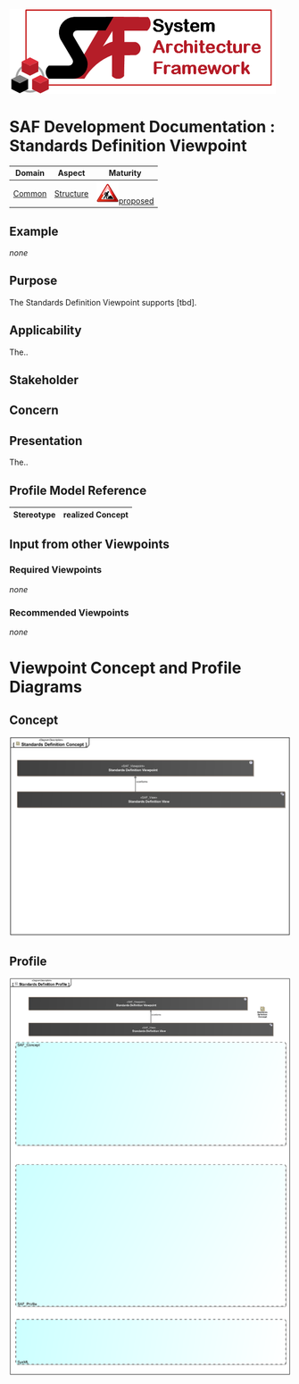![System Architecture Framework](../../diagrams/Logo_SAF.png)
# SAF Development Documentation : Standards Definition Viewpoint
|**Domain**|**Aspect**|**Maturity**|
| --- | --- | --- |
|[Common](../../domains.md#Domain-Common)|[Structure](../../aspects.md#Aspect-Structure)|![Proposed](../../diagrams/Under_construction_icon-red.svg )[proposed](../../using-saf/maturity.md#proposed)|
## Example
*none*
## Purpose
The Standards Definition Viewpoint supports [tbd].
## Applicability
The..
## Stakeholder
## Concern
## Presentation
The..

## Profile Model Reference
|Stereotype | realized Concept|
|---|---|
## Input from other Viewpoints
### Required Viewpoints
*none*
### Recommended Viewpoints
*none*
# Viewpoint Concept and Profile Diagrams
## Concept
![Standards Definition Concept](diagrams/Standards-Definition-Concept.svg)
## Profile
![Standards Definition Profile](diagrams/Standards-Definition-Profile.svg)
